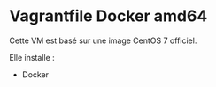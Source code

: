 # Vagrantfile Docker amd64

Cette VM est basé sur une image CentOS 7 officiel.

Elle installe :
- Docker
